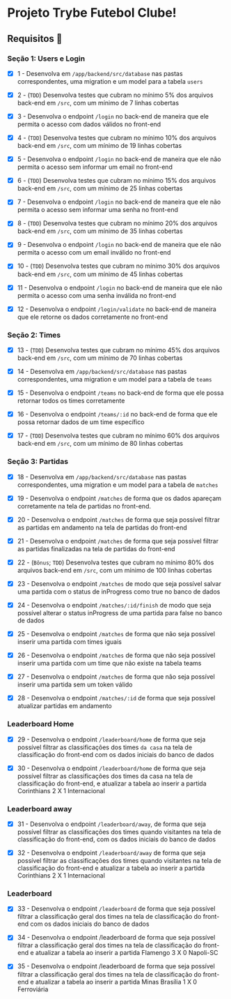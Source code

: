 # Projeto Trybe Futebol Clube!

## Requisitos :robot:
  
### Seção 1: Users e Login

- [x] 1 - Desenvolva em `/app/backend/src/database` nas pastas correspondentes, uma migration e um model para a tabela `users`

- [x] 2 - (`TDD`) Desenvolva testes que cubram no mínimo 5% dos arquivos back-end em `/src`, com um mínimo de 7 linhas cobertas
  
- [x] 3 - Desenvolva o endpoint `/login` no back-end de maneira que ele permita o acesso com dados válidos no front-end 

- [x] 4 - (`TDD`) Desenvolva testes que cubram no mínimo 10% dos arquivos back-end em `/src`, com um mínimo de 19 linhas cobertas

 
- [x] 5 - Desenvolva o endpoint `/login` no back-end de maneira que ele não permita o acesso sem informar um email no front-end

- [x] 6 - (`TDD`) Desenvolva testes que cubram no mínimo 15% dos arquivos back-end em `/src`, com um mínimo de 25 linhas cobertas

- [x] 7 - Desenvolva o endpoint `/login` no back-end de maneira que ele não permita o acesso sem informar uma senha no front-end

- [x] 8 - (`TDD`) Desenvolva testes que cubram no mínimo 20% dos arquivos back-end em `/src`, com um mínimo de 35 linhas cobertas

- [x] 9 - Desenvolva o endpoint `/login` no back-end de maneira que ele não permita o acesso com um email inválido no front-end
  
- [x] 10 - (`TDD`) Desenvolva testes que cubram no mínimo 30% dos arquivos back-end em `/src`, com um mínimo de 45 linhas cobertas

- [x] 11 - Desenvolva o endpoint `/login` no back-end de maneira que ele não permita o acesso com uma senha inválida no front-end

- [x] 12 - Desenvolva o endpoint `/login/validate` no back-end de maneira que ele retorne os dados corretamente no front-end

 ### Seção 2: Times

- [x] 13 - (`TDD`) Desenvolva testes que cubram no mínimo 45% dos arquivos back-end em `/src`, com um mínimo de 70 linhas cobertas

- [x] 14 - Desenvolva em `/app/backend/src/database` nas pastas correspondentes, uma migration e um model para a tabela de `teams`
 
- [x] 15 - Desenvolva o endpoint `/teams` no back-end de forma que ele possa retornar todos os times corretamente
 
- [x] 16 - Desenvolva o endpoint `/teams/:id` no back-end de forma que ele possa retornar dados de um time específico
 
- [x] 17 - (`TDD`) Desenvolva testes que cubram no mínimo 60% dos arquivos back-end em `/src`, com um mínimo de 80 linhas cobertas 

### Seção 3: Partidas

- [x] 18 - Desenvolva em `/app/backend/src/database` nas pastas correspondentes, uma migration e um model para a tabela de `matches`
 
- [x] 19 - Desenvolva o endpoint `/matches` de forma que os dados apareçam corretamente na tela de partidas no front-end.
  
- [x] 20 - Desenvolva o endpoint `/matches` de forma que seja possível filtrar as partidas em andamento na tela de partidas do front-end

- [x] 21 - Desenvolva o endpoint `/matches` de forma que seja possível filtrar as partidas finalizadas na tela de partidas do front-end  

- [x] 22 - (`Bônus`; `TDD`) Desenvolva testes que cubram no mínimo 80% dos arquivos back-end em `/src`, com um mínimo de 100 linhas cobertas
  
- [x] 23 - Desenvolva o endpoint `/matches` de modo que seja possível salvar uma partida com o status de inProgress como true no banco de dados

- [x] 24 - Desenvolva o endpoint `/matches/:id/finish` de modo que seja possível alterar o status inProgress de uma partida para false no banco de dados

- [x] 25 - Desenvolva o endpoint `/matches` de forma que não seja possível inserir uma partida com times iguais 

- [x] 26 - Desenvolva o endpoint `/matches` de forma que não seja possível inserir uma partida com um time que não existe na tabela teams

- [x] 27 - Desenvolva o endpoint `/matches` de forma que não seja possível inserir uma partida sem um token válido 

- [x] 28 - Desenvolva o endpoint `/matches/:id` de forma que seja possível atualizar partidas em andamento

### Leaderboard Home

- [x] 29 - Desenvolva o endpoint `/leaderboard/home` de forma que seja possível filtrar as classificações dos times `da casa` na tela de classificação do front-end com os dados iniciais do banco de dados

- [x] 30 - Desenvolva o endpoint `/leaderboard/home` de forma que seja possível filtrar as classificações dos times da casa na tela de classificação do front-end, e atualizar a tabela ao inserir a partida Corinthians 2 X 1 Internacional

### Leaderboard away

- [x] 31 - Desenvolva o endpoint `/leaderboard/away`, de forma que seja possível filtrar as classificações dos times quando visitantes na tela de classificação do front-end, com os dados iniciais do banco de dados

- [x] 32 - Desenvolva o endpoint `/leaderboard/away` de forma que seja possível filtrar as classificações dos times quando visitantes na tela de classificação do front-end e atualizar a tabela ao inserir a partida Corinthians 2 X 1 Internacional

### Leaderboard

- [x] 33 - Desenvolva o endpoint `/leaderboard` de forma que seja possível filtrar a classificação geral dos times na tela de classificação do front-end com os dados iniciais do banco de dados

- [x] 34 - Desenvolva o endpoint /leaderboard de forma que seja possível filtrar a classificação geral dos times na tela de classificação do front-end e atualizar a tabela ao inserir a partida Flamengo 3 X 0 Napoli-SC

- [x] 35 - Desenvolva o endpoint /leaderboard de forma que seja possível filtrar a classificação geral dos times na tela de classificação do front-end e atualizar a tabela ao inserir a partida Minas Brasília 1 X 0 Ferroviária
